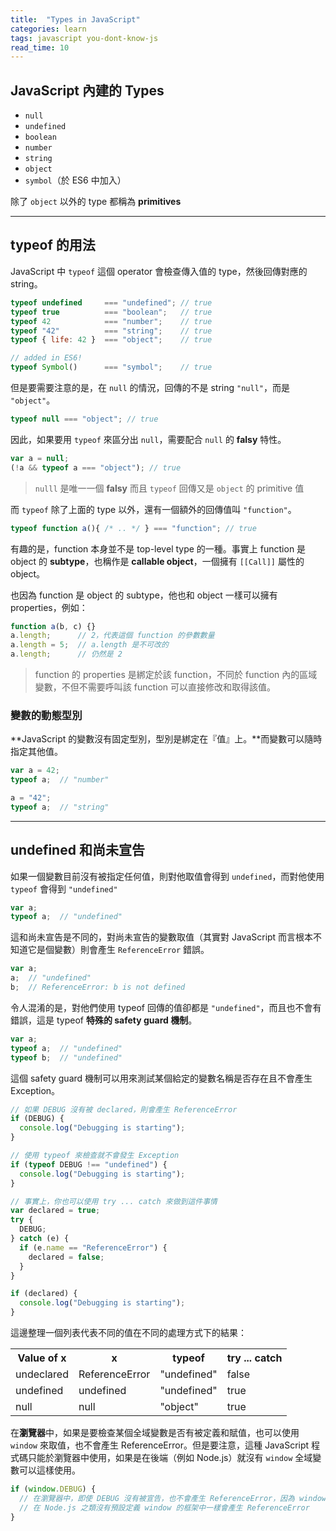 ```yaml
---
title:  "Types in JavaScript"
categories: learn
tags: javascript you-dont-know-js
read_time: 10
---
```

## JavaScript 內建的 Types
* ```null```
* ```undefined```
* ```boolean```
* ```number```
* ```string```
* ```object```
* ```symbol```（於 ES6 中加入）

除了 ```object``` 以外的 type 都稱為 **primitives**

---

## typeof 的用法
JavaScript 中 ```typeof``` 這個 operator 會檢查傳入值的 type，然後回傳對應的 string。

```javascript
typeof undefined     === "undefined"; // true
typeof true          === "boolean";   // true
typeof 42            === "number";    // true
typeof "42"          === "string";    // true
typeof { life: 42 }  === "object";    // true

// added in ES6!
typeof Symbol()      === "symbol";    // true
```

但是要需要注意的是，在 ```null``` 的情況，回傳的不是 string ```"null"```，而是 ```"object"```。
```javascript
typeof null === "object"; // true
```

因此，如果要用 ```typeof``` 來區分出 ```null```，需要配合 ```null``` 的 **falsy** 特性。
```javascript
var a = null;
(!a && typeof a === "object"); // true
```

> ```nulll``` 是唯一一個 **falsy** 而且 ```typeof``` 回傳又是 ```object``` 的 primitive 值

而 ```typeof``` 除了上面的 type 以外，還有一個額外的回傳值叫 ```"function"```。

```javascript
typeof function a(){ /* .. */ } === "function"; // true
```

有趣的是，function 本身並不是 top-level type 的一種。事實上 function 是 object 的 **subtype**，也稱作是 **callable object**，一個擁有 ```[[Call]]``` 屬性的 object。

也因為 function 是 object 的 subtype，他也和 object 一樣可以擁有 properties，例如：

```javascript
function a(b, c) {}
a.length;      // 2，代表這個 function 的參數數量
a.length = 5;  // a.length 是不可改的
a.length;      // 仍然是 2
```

> function 的 properties 是綁定於該 function，不同於 function 內的區域變數，不但不需要呼叫該 function 可以直接修改和取得該值。

### 變數的動態型別
**JavaScript 的變數沒有固定型別，型別是綁定在『值』上。**而變數可以隨時指定其他值。

```javascript
var a = 42;
typeof a;  // "number"

a = "42";
typeof a;  // "string"
```

---

## undefined 和尚未宣告
如果一個變數目前沒有被指定任何值，則對他取值會得到 ```undefined```，而對他使用 ```typeof``` 會得到 ```"undefined"```

```javascript
var a;
typeof a;  // "undefined"
```

這和尚未宣告是不同的，對尚未宣告的變數取值（其實對 JavaScript 而言根本不知道它是個變數）則會產生 ```ReferenceError``` 錯誤。

```javascript
var a;
a;  // "undefined"
b;  // ReferenceError: b is not defined
```

令人混淆的是，對他們使用 typeof 回傳的值卻都是 ```"undefined"```，而且也不會有錯誤，這是 typeof **特殊的 safety guard 機制**。

```javascript
var a;
typeof a;  // "undefined"
typeof b;  // "undefined"
```

這個 safety guard 機制可以用來測試某個給定的變數名稱是否存在且不會產生 Exception。

```javascript
// 如果 DEBUG 沒有被 declared，則會產生 ReferenceError
if (DEBUG) {
  console.log("Debugging is starting");
}

// 使用 typeof 來檢查就不會發生 Exception
if (typeof DEBUG !== "undefined") {
  console.log("Debugging is starting");
}

// 事實上，你也可以使用 try ... catch 來做到這件事情
var declared = true;
try {
  DEBUG;
} catch (e) {
  if (e.name == "ReferenceError") {
    declared = false;
  }
}

if (declared) {
  console.log("Debugging is starting");
}
```

這邊整理一個列表代表不同的值在不同的處理方式下的結果：

<table><tr><th>Value of x</th><th>x</th><th>typeof</th><th>try ... catch</th></tr><tr><td>undeclared</td><td>ReferenceError</td><td>"undefined"</td><td>false</td></tr><tr><td>undefined</td><td>undefined</td><td>"undefined"</td><td>true</td></tr><tr><td>null</td><td>null</td><td>"object"</td><td>true</td></tr></table>

在**瀏覽器**中，如果是要檢查某個全域變數是否有被定義和賦值，也可以使用 ```window``` 來取值，也不會產生 ReferenceError。但是要注意，這種 JavaScript 程式碼只能於瀏覽器中使用，如果是在後端（例如 Node.js）就沒有 ```window``` 全域變數可以這樣使用。

```javascript
if (window.DEBUG) {
  // 在瀏覽器中，即使 DEBUG 沒有被宣告，也不會產生 ReferenceError，因為 window 本身存在，只是沒有一個叫做 DEBUG 的 property 而已
  // 在 Node.js 之類沒有預設定義 window 的框架中一樣會產生 ReferenceError
}
```
